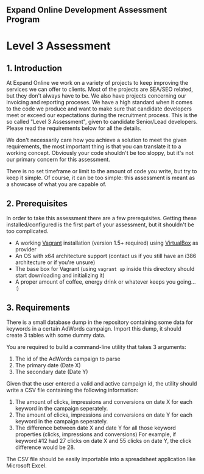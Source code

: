 Expand Online Development Assessment Program
--------------------------------------------

# Level 3 Assessment

## 1. Introduction

At Expand Online we work on a variety of projects to keep improving the services we can offer to clients.
Most of the projects are SEA/SEO related, but they don't always have to be. We also have projects concerning our invoicing and reporting proceses.
We have a high standard when it comes to the code we produce and want to make sure that candidate developers meet or exceed our expectations during the recruitment process.
This is the so called "Level 3 Assessment", given to candidate Senior/Lead developers. Please read the requirements below for all the details.

We don't necessarily care how you achieve a solution to meet the given requirements, the most important thing is that you can translate it to a working concept.
Obviously your code shouldn't be too sloppy, but it's not our primary concern for this assessment.

There is no set timeframe or limit to the amount of code you write, but try to keep it simple.
Of course, it can be too simple: this assessment is meant as a showcase of what you are capable of.

## 2. Prerequisites

In order to take this assessment there are a few prerequisites. Getting these installed/configured is the first part of your assessment, but it shouldn't be too complicated.

- A working [Vagrant](http://docs.vagrantup.com/v2/installation/index.html) installation (version 1.5+ required) using [VirtualBox](https://www.virtualbox.org/wiki/Downloads) as provider
- An OS with x64 architecture support (contact us if you still have an i386 architecture or if you're unsure)
- The base box for Vagrant (using `vagrant up` inside this directory should start downloading and initializing it)
- A proper amount of coffee, energy drink or whatever keeps you going... :)

## 3. Requirements

There is a small database dump in the repository containing some data for keywords in a certain AdWords campaign.
Import this dump, it should create 3 tables with some dummy data.

You are required to build a command-line utility that takes 3 arguments:

1. The id of the AdWords campaign to parse
2. The primary date (Date X)
3. The secondary date (Date Y)

Given that the user entered a valid and active campaign id, the utility should write a CSV file containing the following information:

1. The amount of clicks, impressions and conversions on date X for each keyword in the campaign seperately.
2. The amount of clicks, impressions and conversions on date Y for each keyword in the campaign seperately.
3. The difference between date X and date Y for all those keyword properties (clicks, impressions and conversions)
   For example, if keyword #12 had 27 clicks on date X and 55 clicks on date Y, the click difference would be 28.

The CSV file should be easily importable into a spreadsheet application like Microsoft Excel.